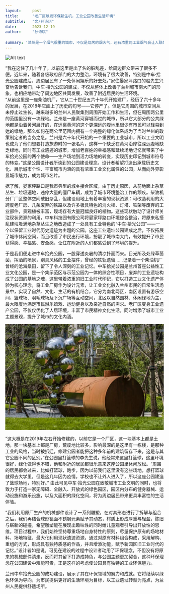 ```yaml
---
layout:     post 
title:      "老厂区焕发环保新生机，工业公园改善生活环境"
subtitle:   "文/孙诗琪"
date:       2023-12-19
author:     "孙诗琪"

summary: '兰州是一个烟气很重的城市，不仅是烧烤的烟火气，还有浓重的工业烟气会让人联想到干巴、韧挺、锋利。兰州中车机车厂柴油机分厂厂区位于兰州市七里河区，始建于1954年，是我国西北地区唯一的内燃机车、电力机车检修和铁路工程机械制造基地。兰州机车工厂在1955——1958年间，经历了厂址迁移，建厂方案由蒸汽机车修理改内燃机车制造'
---
```



![Alt text](/img/news/2.1.jpg)

“我在这住了几十年了，以前这里是出了名的脏乱差，给周边群众带来了很多不便。近年来，随着各级政府部门的大力整治，环境有了很大改善，特别是中车·拾光公园建成后，周边居民有了一处休闲娱乐的好去处。”家住晏家坪路口的赵先生兴奋地告诉我们，中车·拾光公园的建成，不仅从整体上改善了兰州城市南大门的形象，也相应地带动了周边地区共同发展，改善了附近居民的生活环境。   
 “从前这里是一座柴油机厂，它从二十世纪五六十年代开始建厂，经历了六十多年的发展，在2018年它画上了历史的句号——它停产了。但是它周围的城市空间从未停止过生长，越来越多的兰州人民聚集到周围开始工作和生活，但在周围两公里的范围里没有一块绿地。兰州是一座黄河穿城而过的城市，所以它大部分的公共绿地都是沿着黄河展开的，在远离黄河的这个更深远的腹地里很少有市民可以轻易到达的绿地，那么如何在两公里范围内拥有一个完整的绿化体系成为了当时兰州的政策制定者的当务之急。兰州是六十年代开始的一个重要的工业城市，所以工业文明也成为了他们想要打造旅游时的一张名片，这样一个缺乏在黄河沿岸往深远腹地缺乏绿地，同时有工业遗迹的城市，增加老百姓的幸福感和延续场地记忆就带来了中车拾光公园的两个使命——生产场地到活力场地的转变，实现历史印记到城市符号的转变。”这是公园设计者所谈到的公园建设理念。设计者希望打造出承载历史文化、展示城市个性、丰富城市内涵的具有浓重工业文化属性的公园，从而向外界彰显城市魅力，成为城市名片。

 据了解，晏家坪路口是我市典型的城乡接合区域，由于历史原因，从前地面上杂草丛生、垃圾遍地，违停大量的僵尸车辆，成为了城市环境整治工作的顽疾。柴油机分厂厂区整体空间破旧杂乱，但建设用地上有着丰富的现状资源：可改造利用的大跨度老厂房、几条废弃的铁路以及许多极具特色的消火栓、灯塔、铁架等废弃的工业部件，景观植被丰富，现场存有大量冠幅良好的植物。这些现状触动了设计师关注现状资源的利用，中车科技园有限公司将晏家坪路口环境综合整治，将原来私搭乱建垃圾满地杂草丛生之地改造成了一处具有工业特色的“中车·拾光公园”——一个以保留工业时代历史遗迹为主题的公园。这座工业遗址公园建成之后，不仅拓展了城市休闲空间，而且改善了市民出行环境，扮靓了城市南大门，有效提升了市民获得感、幸福感、安全感，让住在附近的人们都感受到了环境的提升。

 于是我们便走进中车拾光公园，一股穿透炎暑的清凉扑面而来。目光所及处绿草茵茵，挥洒的喷泉，别具风格的工业摆件，曾经的铁轨遗留……记录着一个柴油机厂曾经的沧海桑田，留下了令人深刻的工业记忆。中车拾光公园是兰州首座公益性工业文化公园，是一个集示范区与示范公园为一体的综合性项目，废弃的工业遗址构成了公园的基地之魂，这里带着浓重的旧工业时代印记，它以打造工业文化遗产体验为核心理念，将工业厂房作为设计元素，让工业文化融入兰州市民的日常生活场景中，实现了自然、文化、生活的有机结合，它分为南北两区，南区设置有游乐空间、篮球场、羽毛球场及下沉广场等互动空间，北区以自然园林、休闲绿地为主，最大限度地满足市民游乐嬉戏、运动健身以及亲近自然的需求。老厂区变身工业遗产公园，不仅仅优化了人居环境，丰富了市民精神文化生活，同时增添了城市工业主题景观，提升了城市的文化内涵。


 ![Alt text](/img/news/2.2.jpg)


 “这大概是在2019年左右开始修建的，以前它是一个厂区，这一块基本上都是土地，那一块基本上都是厂房，荒废地比较多，影响最深的是这里有一栋楼，是那种工业的风格，当时被拆迁，修建公园者能把这种多年前的建筑留存下来，这是与其它公园不同的区别。”在公园里打篮球的李先生说，他经常来这里打篮球，这里环境很好，绿化做得也不错，他和附近的居民都很乐意来这座公园里休闲放松。“周围的居民都会过来，比如打篮球，跑步，因为以前我们这里没有这些场地，想打篮球就得去大学里，但是这几年因为疫情，学校也不让外人进入了，所以这座公园建造了篮球场地，特别好。” 由此可见中车·拾光公园在致敬城市工业文明的同时，也将致力于打造一家无障碍、全融入、开放式的绿色园区，园区内分布的健身器械、运动设施和游乐设施，以及大面积的绿化空间，将为周边居民带来更具丰富性的生活体验。

“我们利用原厂生产的机械部件设计了一系列雕塑，在对其形态进行了拆解与组合之后，我们再结合球形镜面不锈钢元素赋予其动态，材质上形成厚重与轻盈，陈旧与崭新的碰撞，希望雕塑能在展现出趣味性的同时给儿童观者引导出开放性的思维。项目过程中，我们始终坚持尊重场地自身特性的原则，尽量保护原有的场地材料、场地特征，最大化利用现状遗迹资源，通过对原有材料组合构成，采用解构、重组的方式，形成具有独特质感的作品，并且增添功能，赋予新园区旧工业时代的记忆。”设计者如是说。可见在建设的过程中设计者动用了环保理念，不但没有将原来的机械部件清走，反而将其留下打造成特色，与公园主题更加契合，这种环保理念在公园建设中难能可贵，正是这样的考虑使公园具有独特的工业环保魅力。

兰州中车拾光公园的成功建设，展示了其在环保领域的努力和成就。它将继续以绿色环保为导向，为市民提供更好的生活环境为目标，以工业遗址转型为亮点，为兰州人民提供舒适场所。

